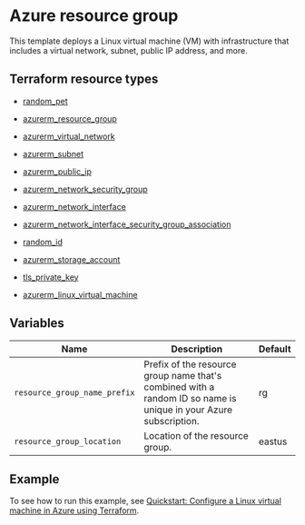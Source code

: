 # Azure resource group

This template deploys a Linux virtual machine (VM) with infrastructure that includes a virtual network, subnet, public IP address, and more.

## Terraform resource types

- [random_pet](https://registry.terraform.io/providers/hashicorp/random/latest/docs/resources/pet)
- [azurerm_resource_group](https://registry.terraform.io/providers/hashicorp/azurerm/latest/docs/resources/resource_group)

- [azurerm_virtual_network](https://registry.terraform.io/providers/hashicorp/azurerm/latest/docs/resources/virtual_network)
- [azurerm_subnet](https://registry.terraform.io/providers/hashicorp/azurerm/latest/docs/resources/subnet)
- [azurerm_public_ip](https://registry.terraform.io/providers/hashicorp/azurerm/latest/docs/resources/public_ip)
- [azurerm_network_security_group](https://registry.terraform.io/providers/hashicorp/azurerm/latest/docs/resources/network_security_group)
- [azurerm_network_interface](https://registry.terraform.io/providers/hashicorp/azurerm/latest/docs/resources/network_interface)
- [azurerm_network_interface_security_group_association](https://registry.terraform.io/providers/hashicorp/azurerm/latest/docs/resources/network_interface_security_group_association)
- [random_id](https://registry.terraform.io/providers/hashicorp/random/latest/docs/resources/id)
- [azurerm_storage_account](https://registry.terraform.io/providers/hashicorp/azurerm/latest/docs/resources/storage_account)
- [tls_private_key](https://registry.terraform.io/providers/hashicorp/tls/latest/docs/resources/private_key)
- [azurerm_linux_virtual_machine](https://registry.terraform.io/providers/hashicorp/azurerm/latest/docs/resources/linux_virtual_machine)

## Variables

| **Name**                     | **Description**                                                                                                  | **Default** |
|------------------------------|------------------------------------------------------------------------------------------------------------------|-------------|
| `resource_group_name_prefix` | Prefix of the resource group name that's combined with a random ID so name is unique in your Azure subscription. | rg          |
| `resource_group_location`    | Location of the resource group.                                                                                  | eastus      |

## Example

To see how to run this example, see [Quickstart: Configure a Linux virtual machine in Azure using Terraform](https://docs.microsoft.com/azure/developer/terraform/create-linux-virtual-machine-with-infrastructure).
